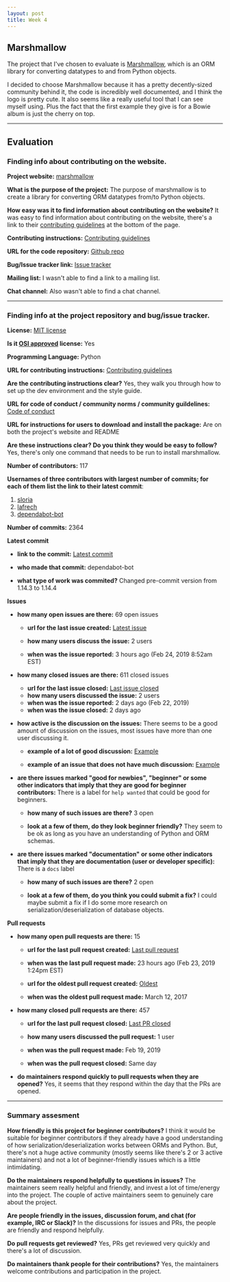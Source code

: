 ```yaml
---
layout: post
title: Week 4
---
```


## Marshmallow
The project that I've chosen to evaluate is [Marshmallow](https://marshmallow.readthedocs.io/en/3.0/), which is an ORM library for converting datatypes to and from Python objects. 

I decided to choose Marshmallow because it has a pretty decently-sized community behind it, the code is incredibly well documented, and I think the logo is pretty cute. It also seems like a really useful tool that I can see myself using. Plus the fact that the first example they give is for a Bowie album is just the cherry on top.


***
## Evaluation


### Finding info about contributing on the website.

__Project website:__ [marshmallow](https://marshmallow.readthedocs.io/en/3.0/)

__What is the purpose of the project:__ The purpose of marshmallow is to create a library for converting ORM datatypes from/to Python objects.

__How easy was it to find information about contributing on the website?__ It was easy to find information about contributing on the website, there's a link to their [contributing guidelines](https://marshmallow.readthedocs.io/en/3.0/contributing.html) at the bottom of the page.

__Contributing instructions:__ [Contributing guidelines](https://marshmallow.readthedocs.io/en/3.0/contributing.html)

__URL for the code repository:__ [Github repo](https://github.com/marshmallow-code/marshmallow)

__Bug/Issue tracker link:__ [Issue tracker](https://github.com/marshmallow-code/marshmallow/issues)

__Mailing list:__ I wasn't able to find a link to a mailing list.

__Chat channel:__ Also wasn't able to find a chat channel.

--- 

### Finding info at the project repository and bug/issue tracker.

__License:__ [MIT license](https://github.com/marshmallow-code/marshmallow/blob/dev/LICENSE)

__Is it [OSI approved](https://opensource.org/licenses/alphabetical) license:__ Yes

__Programming Language:__ Python

__URL for contributing instructions:__ [Contributing guidelines](https://marshmallow.readthedocs.io/en/3.0/contributing.html)

__Are the contributing instructions clear?__ Yes, they walk you through how to set up the dev environment and the style guide.

__URL for code of conduct / community norms / community guildelines:__ [Code of conduct](https://marshmallow.readthedocs.io/en/3.0/code_of_conduct.html)

__URL for instructions for users to download and install the package:__ Are on both the project's website and README

__Are these instructions clear? Do you think they would be easy to follow?__ Yes, there's only one command that needs to be run to install marshmallow.


__Number of contributors:__ 117


__Usernames of three contributors with largest number of commits; for
each of them list the link to their latest commit__:

1. [sloria](https://github.com/marshmallow-code/marshmallow/commit/8b88076109340fc1d17821e1af4210560b8fc6a0)
2. [lafrech](https://github.com/marshmallow-code/marshmallow/commit/431ccd9e7a05a2ac0cd9480020c44a21f4a00d3b)
3. [dependabot-bot](https://github.com/marshmallow-code/marshmallow/commit/ccc823bf90442cfc5806d7dcd312f5b79fd5bc13)

__Number of commits:__ 2364

__Latest commit__

- __link to the commit:__ [Latest commit](https://github.com/marshmallow-code/marshmallow/commit/ccc823bf90442cfc5806d7dcd312f5b79fd5bc13)

- __who made that commit:__ dependabot-bot

- __what type of work was commited?__ Changed pre-commit version from 1.14.3 to 1.14.4


__Issues__

- __how many open issues are there:__ 69 open issues

    - __url for the last issue created:__ [Latest issue](https://github.com/marshmallow-code/marshmallow/issues/1152)

    - __how many users discuss the issue:__ 2 users
    
    - __when was the issue reported:__ 3 hours ago (Feb 24, 2019 8:52am EST)
    

- __how many closed issues are there:__ 611 closed issues
    - __url for the last issue closed:__ [Last issue closed](https://github.com/marshmallow-code/marshmallow/issues/1149)
    - __how many users discussed the issue:__ 2 users
    - __when was the issue reported:__ 2 days ago (Feb 22, 2019)
    - __when was the issue closed:__ 2 days ago

- __how active is the discussion on the issues:__ There seems to be a good amount of discussion on the issues, most issues have more than one user discussing it.

    - __example of a lot of good discussion:__ [Example](https://github.com/marshmallow-code/marshmallow/issues/1132)
    
    - __example of an issue that does not have much discussion:__ [Example](https://github.com/marshmallow-code/marshmallow/issues/1109)



- __are there issues marked "good for newbies", "beginner" or some other indicators that imply that they are good for beginner contributors:__ There is a label for `help wanted` that could be good for beginners.

    - __how many of such issues are there?__ 3 open
    
    - __look at a few of them, do they look beginner friendly?__ They seem to be ok as long as you have an understanding of Python and ORM schemas.



- __are there issues marked "documentation" or some other indicators that imply that they are documentation (user or developer specific):__ There is a `docs` label

    - __how many of such issues are there?__ 2 open
    
    - __look at a few of them, do you think you could submit a fix?__ I could maybe submit a fix if I do some more research on serialization/deserialization of database objects.



__Pull requests__

- __how many open pull requests are there:__ 15 

    - __url for the last pull request created:__ [Last pull request](https://github.com/marshmallow-code/marshmallow/pull/1151)
    
    - __when was the last pull request made:__ 23 hours ago (Feb 23, 2019 1:24pm EST)

    - __url for the oldest pull request created:__ [Oldest](https://github.com/marshmallow-code/marshmallow/pull/600)
    
    - __when was the oldest pull request made:__ March 12, 2017

- __how many closed pull requests are there:__ 457

    - __url for the last pull request closed:__ [Last PR closed](https://github.com/marshmallow-code/marshmallow/pull/1145)
    
    - __how many users discussed the pull request:__ 1 user
    
    - __when was the pull request made:__ Feb 19, 2019
    
    - __when was the pull request closed:__ Same day
    

- __do maintainers respond quickly to pull requests when they are opened?__ 
Yes, it seems that they respond within the day that the PRs are opened.

---


### Summary assesment
__How friendly is this project for beginner contributors?__ I think it would be suitable for beginner contributors if they already have a good understanding of how serialization/deserialization works between ORMs and Python. But, there's not a huge active community (mostly seems like there's 2 or 3 active maintainers) and not a lot of beginner-friendly issues which is a little intimidating.

__Do the maintainers respond helpfully to questions in issues?__ The maintainers seem really helpful and friendly, and invest a lot of time/energy into the project. The couple of active maintainers seem to genuinely care about the project.

__Are people friendly in the issues, discussion forum, and chat (for example, IRC or Slack)?__ In the discussions for issues and PRs, the people are friendly and respond helpfully.


__Do pull requests get reviewed?__ Yes, PRs get reviewed very quickly and there's a lot of discussion.


__Do maintainers thank people for their contributions?__ Yes, the maintainers welcome contributions and participation in the project.







